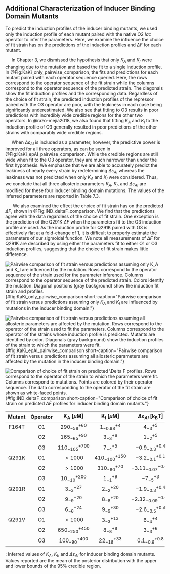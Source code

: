 ## Additional Characterization of Inducer Binding Domain Mutants 

To predict the induction profiles of the inducer binding mutants, we
used only the induction profile of each mutant paired with the native O2
*lac* operator to infer the parameters. Here, we examine the influence
the choice of fit strain has on the predictions of the induction
profiles and $\Delta F$ for each mutant.

&nbsp;&nbsp;&nbsp;&nbsp;&nbsp;In Chapter 3, we dismissed the hypothesis that only $K_A$ and $K_I$
were changing due to the mutation and based the fit to a single
induction profile. In @Fig:KaKi_only_pairwise_comparison, the fits and predictions
for each mutant paired with each operator sequence queried. Here, the
rows correspond to the operator sequence of the fit strain while the
columns correspond to the operator sequence of the predicted strain. The
diagonals show the fit induction profiles and the
corresponding data. Regardless of the choice of fit strain, the
predicted induction profiles of the repressor paired with the O3
operator are poor, with the leakiness in each case being significantly
underestimated. We also see that fitting to O3 results in poor
predictions with incredibly wide credible regions for the other two
operators. In @razo-mejia2018, we also found
that fitting $K_A$ and $K_I$ to the induction profile of O3 generally
resulted in poor predictions of the other strains with comparably wide
credible regions.

&nbsp;&nbsp;&nbsp;&nbsp;&nbsp;When $\Delta\varepsilon_{AI}$ is included as a parameter, however, the
predictive power is improved for all three operators, as can be seen in
@Fig:KaKi_epAI_pairwise_comparison. While the credible
regions are still wide when fit to the O3 operator, they are much
narrower than under the first hypothesis. We emphasize that we are able
to accurately predict the leakiness of nearly every strain by
redetermining $\Delta\varepsilon_{AI}$ whereas the leakiness was not
predicted when only $K_A$ and $K_I$ were considered. Thus, we conclude
that all three allosteric parameters $K_A$, $K_I$, and
$\Delta\varepsilon_{AI}$ are modified for these four inducer binding
domain mutations. The values of the inferred parameters are reported in
Table 7.3.

&nbsp;&nbsp;&nbsp;&nbsp;&nbsp;&nbsp;We also examined the effect the choice of
fit strain has on the predicted $\Delta F$, shown in
@Fig:IND_deltaF_comparison. We find that the predictions agree with the data
regardless of the choice of fit strain. One exception is the prediction of
the Q291K $\Delta F$ when the parameters fit to the O3 induction profile are
used. As the induction profile for Q291K paired with O3 is effectively flat
at a fold-change of 1, it is difficult to properly estimate the parameters of
our sigmoidal function. We note all measurements of $\Delta F$ for Q291K are
described by using either the parameters fit to either O1 or O3 induction
profiles, suggesting that the choice of fit strain makes little difference.

![**Pairwise comparison of fit strain versus predictions assuming only
$K_A$ and $K_I$ are influenced by the mutation.** Rows correspond to the
operator sequence of the strain used for the parameter inference.
Columns correspond to the operator sequence of the predicted strain.
Colors identify the mutation. Diagonal positions (gray background) show
the induction fit strain and
profiles.](ch7_figS17){#fig:KaKi_only_pairwise_comparison
short-caption="Pairwise comparison of fit strain versus predictions assuming
only $K_A$ and $K_I$ are influenced by mutations in the inducer binding domain."}


![**Pairwise comparison of fit strain versus predictions assuming all
allosteric parameters are affected by the mutation.** Rows correspond to
the operator of the strain used to fit the parameters. Columns
correspond to the operator of the strains whose induction profile is
predicted. Mutants are identified by color. Diagonals (gray background)
show the induction profiles of the strain to which the parameters were
fit.](ch7_figS18){#fig:KaKi_epAI_pairwise_comparison short-caption="Pairwise
comparison of fit strain versus predictions assuming all allosteric parameters
are affected by the mutation in the inducer binding domain."}

![**Comparison of choice of fit strain on predicted $\Delta F$ profiles.**
Rows correspond to the operator of the strain to which the parameters
were fit. Columns correspond to mutations. Points are colored by their
operator sequence. The data corresponding to the operator of the fit
strain are shown as white-faced
points.](ch7_figS19){#fig:IND_deltaF_comparison short-caption="Comparison of
choice of fit strain on predicted $\Delta F$ profiles for inducer binding domain
mutants."}

|**Mutant** | **Operator** |  $\mathbf{K_A}$ **\[$\mu$M\]** |  $\mathbf{K_I}$ **\[$\mu$M\]** | $\Delta\varepsilon_{AI}$ **\[$\mathbf{k_BT}$\]**|  
|:--:|:--:|:--:|:--:|:--:|
|F164T| O1 | $290_{-56}^{+60}$ | $1^{+4}_{-0.98}$ |$4^{+5}_{-3}$|
| | O2| $165^{+90}_{-65}$ | $3^{+6}_{-3}$ | $1_{-2}^{+5}$|
| | O3 | $110_{-105}^{+700}$ | $7_{-4}^{+5}$ | $-0.9_{-0.3}^{+0.4}$|
| Q291K | O1 | $> 1000$ | $410^{+150}_{-100}$ | $-3.2^{+0.1}_{-0.1}$|
| | O2 | $> 1000$ | $310_{-60}^{+70}$ | $-3.11^{+0.07}_{-0.07}$|
| | O3 | $10_{-10}^{+200}$ | $1^{+9}_{-1}$ | $-7_{-5}^{+3}$ |
| Q291R |  O1 | $3^{+27}_{-3}$ | $2^{+20}_{-2}$ | $-1.9_{-0.3}^{+0.4}$ |
| | O2 | $9_{-9}^{+20}$ | $8_{-8}^{+20}$ | $-2.32_{-0.09}^{+0.01}$|
| | O3 | $6_{-6}^{+24}$ | $9_{-9}^{+30}$ | $-2.6_{-0.5}^{+0.4}$|
| Q291V | O1 | $> 1000$ | $3_{-3}^{+13}$ | $6_{-4}^{+4}$|
| | O2 | $650_{-250}^{+450}$| $8_{-8}^{+8}$ | $3_{-3}^{+6}$|
| | O3 | $100_{-90}^{+400}$ | $22_{-18}^{+33}$ | $0.1_{-0.6}^{+0.8}$|                          
  : Inferred values of $K_A$, $K_I$, and $\Delta\varepsilon_{AI}$ for
  inducer binding domain mutants. Values reported are the mean of the
  posterior distribution with the upper and lower bounds of the 95%
  credible region.

